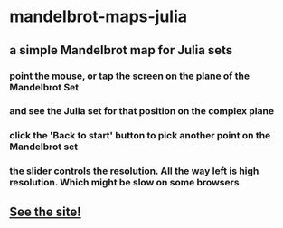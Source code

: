 # mandelbrot-maps-julia
## a simple Mandelbrot map for Julia sets
### point the mouse, or tap the screen on the plane of the Mandelbrot Set
### and see the Julia set for that position on the complex plane
### click the 'Back to start' button to pick another point on the Mandelbrot set
### the slider controls the resolution. All the way left is high resolution. Which might be slow on some browsers
## [See the site!](https://greggelong.github.io/mandelbrot-maps-julia/)
